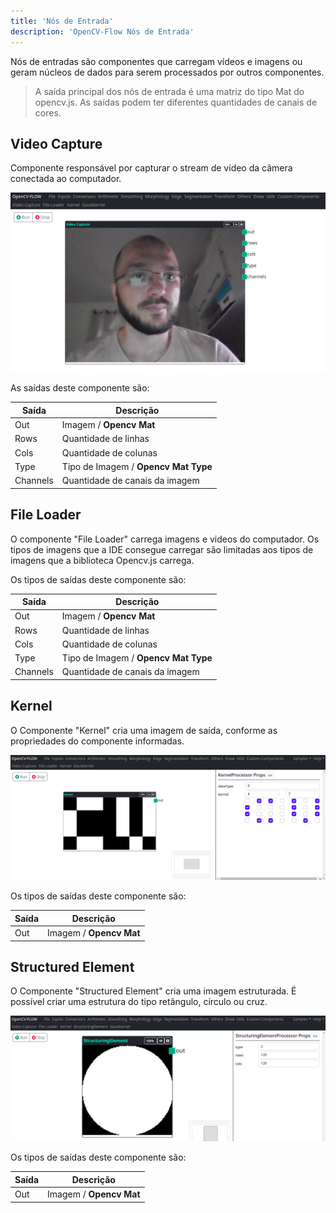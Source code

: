 ```yaml
---
title: 'Nós de Entrada'
description: 'OpenCV-Flow Nós de Entrada'
---
```


Nós de entradas são componentes que carregam vídeos e imagens ou geram núcleos de dados para serem processados por outros componentes.

> A saída principal dos nós de entrada é uma matriz do tipo Mat do opencv.js.
> As saídas podem ter diferentes quantidades de canais de cores.

## Video Capture

Componente responsável por capturar o stream de vídeo da câmera conectada ao computador.

![Video Capture](../../assets/inputs/videocapture.png)

As saídas deste componente são:

| Saída     | Descrição |
|-----------|-----------|
| Out       | Imagem / **Opencv Mat**   |
| Rows      | Quantidade de linhas      |
| Cols      | Quantidade de colunas     |
| Type      | Tipo de Imagem / **Opencv Mat Type**  |
| Channels  | Quantidade de canais da imagem        |

## File Loader

O componente "File Loader" carrega imagens e videos do computador. 
Os tipos de imagens que a IDE consegue carregar são limitadas aos tipos de imagens que a biblioteca Opencv.js carrega.

Os tipos de saídas deste componente são:

| Saída     | Descrição |
|-----------|-----------|
| Out       | Imagem / **Opencv Mat**   |
| Rows      | Quantidade de linhas      |
| Cols      | Quantidade de colunas     |
| Type      | Tipo de Imagem / **Opencv Mat Type**  |
| Channels  | Quantidade de canais da imagem        |

## Kernel

O Componente "Kernel" cria uma imagem de saída, conforme as propriedades do componente informadas.

![Kernel Capture](../../assets/inputs/kernelcapture.png)

Os tipos de saídas deste componente são:

| Saída     | Descrição |
|-----------|-----------|
| Out       | Imagem / **Opencv Mat**   |


## Structured Element

O Componente "Structured Element" cria uma imagem estruturada.
É possível criar uma estrutura do tipo retângulo, círculo ou cruz.

![Structured Element Capture](../../assets/inputs/structuredelementcapture.png)

Os tipos de saídas deste componente são:

| Saída     | Descrição |
|-----------|-----------|
| Out       | Imagem / **Opencv Mat**   |
